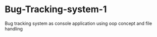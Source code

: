 # Bug-Tracking-system-1
Bug tracking system as console application using oop concept and file handling
